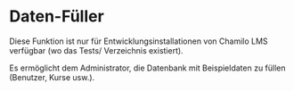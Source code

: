 # Daten-Füller

Diese Funktion ist nur für Entwicklungsinstallationen von Chamilo LMS verfügbar \(wo das Tests/ Verzeichnis existiert\).

Es ermöglicht dem Administrator, die Datenbank mit Beispieldaten zu füllen \(Benutzer, Kurse usw.\).

